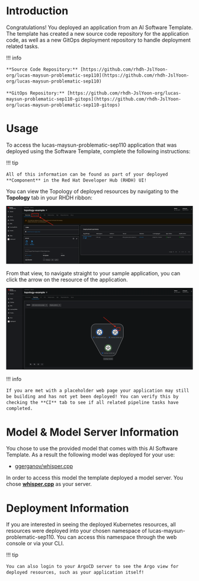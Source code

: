 # **Introduction**

Congratulations! You deployed an application from an AI Software Template. The template has created a new source code repository for the application code, as well as a new GitOps deployment repository to handle deployment related tasks.

!!! info

    **Source Code Repository:** [https://github.com/rhdh-JslYoon-org/lucas-maysun-problematic-sep110](https://github.com/rhdh-JslYoon-org/lucas-maysun-problematic-sep110)

    **GitOps Repository:** [https://github.com/rhdh-JslYoon-org/lucas-maysun-problematic-sep110-gitops](https://github.com/rhdh-JslYoon-org/lucas-maysun-problematic-sep110-gitops)

# **Usage**

To access the lucas-maysun-problematic-sep110 application that was deployed using the Software Template, complete the following instructions:

!!! tip

    All of this information can be found as part of your deployed **Component** in the Red Hat Developer Hub (RHDH) UI!

You can view the Topology of deployed resources by navigating to the **Topology** tab in your RHDH ribbon:

![Topology Ribbon](./images/topology-ribbon.png)

From that view, to navigate straight to your sample application, you can click the arrow on the resource of the application.

![Topology View Application Link](./images/topology-app-link.png)

!!! info

    If you are met with a placeholder web page your application may still be building and has not yet been deployed! You can verify this by checking the **CI** tab to see if all related pipeline tasks have completed.

# **Model & Model Server Information**

You chose to use the provided model that comes with this AI Software Template. As a result the following model was deployed for your use:

- [ggerganov/whisper.cpp](https://huggingface.co/ggerganov/whisper.cpp)

In order to access this model the template deployed a model server. You chose **[whisper.cpp]( https://github.com/containers/ai-lab-recipes/tree/main/model_servers/whispercpp)** as your server.

# **Deployment Information**

If you are interested in seeing the deployed Kubernetes resources, all resources were deployed into your chosen namespace of lucas-maysun-problematic-sep110. You can access this namespace through the web console or via your CLI.

!!! tip

    You can also login to your ArgoCD server to see the Argo view for deployed resources, such as your application itself!
